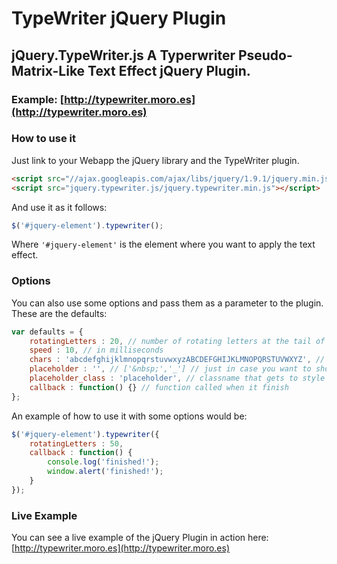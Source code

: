 # TypeWriter jQuery Plugin
## jQuery.TypeWriter.js A Typerwriter Pseudo-Matrix-Like Text Effect jQuery Plugin.

### Example: [http://typewriter.moro.es](http://typewriter.moro.es)

### How to use it
Just link to your Webapp the jQuery library and the TypeWriter plugin.
```html
<script src="//ajax.googleapis.com/ajax/libs/jquery/1.9.1/jquery.min.js"></script>
<script src="jquery.typewriter.js/jquery.typewriter.min.js"></script>
```
And use it as it follows:
```javascript
$('#jquery-element').typewriter();
```
Where `'#jquery-element'` is the element where you want to apply the text effect.

### Options
You can also use some options and pass them as a parameter to the plugin.
These are the defaults:

```javascript
var defaults = {
	rotatingLetters : 20, // number of rotating letters at the tail of the string.
	speed : 10, // in milliseconds
	chars : 'abcdefghijklmnopqrstuvwxyzABCDEFGHIJKLMNOPQRSTUVWXYZ', // characters used in the rotating letters at the tail of the generated string
	placeholder : '', // ['&nbsp;','_'] // just in case you want to show something to fill the blanks
	placeholder_class : 'placeholder', // classname that gets to style it
	callback : function() {} // function called when it finish
};
```

An example of how to use it with some options would be:
```javascript
$('#jquery-element').typewriter({
	rotatingLetters : 50,
	callback : function() {
		console.log('finished!');
		window.alert('finished!');
	}
});
```

### Live Example
You can see a live example of the jQuery Plugin in action here: [http://typewriter.moro.es](http://typewriter.moro.es)



